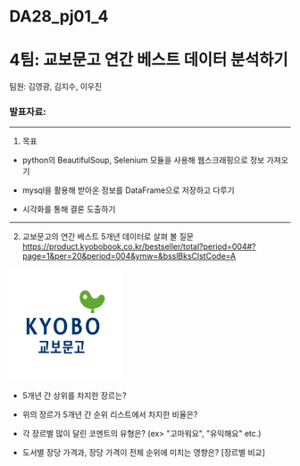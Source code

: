 # DA28_pj01_4
# 4팀: 교보문고 연간 베스트 데이터 분석하기
팀원: 김영광, 김지수, 이우진

### 발표자료: 
---
1. 목표
- python의 BeautifulSoup, Selenium 모듈을 사용해 웹스크래핑으로 정보 가져오기


- mysql을 활용해 받아온 정보를 DataFrame으로 저장하고 다루기


- 시각화를 통해 결론 도출하기


---
2. 교보문고의 연간 베스트 5개년 데이터로 살펴 볼 질문
<https://product.kyobobook.co.kr/bestseller/total?period=004#?page=1&per=20&period=004&ymw=&bsslBksClstCode=A>
<img src = "imgs/교보문고_로고_.png" width = "200" height = "200"/>

- 5개년 간 상위를 차지한 장르는?


- 위의 장르가 5개년 간 순위 리스트에서 차지한 비율은?


- 각 장르별 많이 달린 코멘트의 유형은? (ex> "고마워요", "유익해요" etc.)


- 도서별 장당 가격과, 장당 가격이 전체 순위에 미치는 영향은? [장르별 비교]
